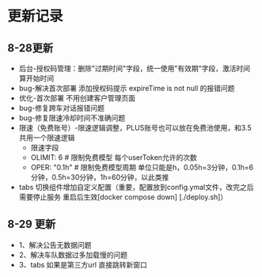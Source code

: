 # 更新记录

## 8-28更新
- 后台-授权码管理：删除"过期时间"字段，统一使用"有效期"字段，激活时间算开始时间
- bug-解决首次部署 添加授权码提示 expireTime is not null 的报错问题
- 优化-首次部署 不用创建客户管理页面
- bug-修复跨车对话报错问题
- bug-修复限速冷却时间不准确问题
- 限速（免费账号）-限速逻辑调整，PLUS账号也可以放在免费池使用，和3.5共用一个限速逻辑
  - 限速字段
  - OLIMIT: 6 # 限制免费模型 每个userToken允许的次数
  - OPER: "0.1h" # 限制免费模型周期 单位只能是h，0.05h=3分钟，0.1h=6分钟，0.5h=30分钟，1h=60分钟，以此类推
- tabs 切换组件增加自定义配置（重要，配置放到config.ymal文件，改完之后需要停止服务 重启后生效[docker compose down] [./deploy.sh]）


## 8-29 更新
- 1、解决公告无数据问题
- 2、解决车队数据过多加载慢的问题
- 3、tabs 如果是第三方url 直接跳转新窗口
